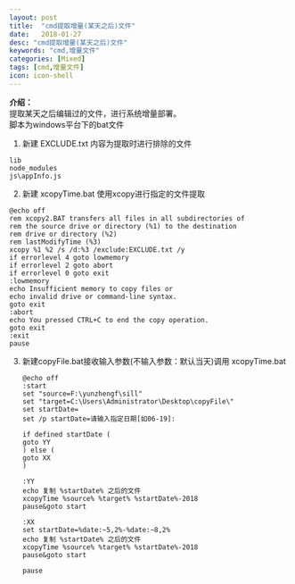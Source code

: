```yaml
---
layout: post
title:  "cmd提取增量(某天之后)文件"
date:   2018-01-27
desc: "cmd提取增量(某天之后)文件"
keywords: "cmd,增量文件"
categories: [Mixed]
tags: [cmd,增量文件]
icon: icon-shell
---
```

**介绍：**  
提取某天之后编辑过的文件，进行系统增量部署。  
脚本为windows平台下的bat文件  

1. 新建 EXCLUDE.txt 内容为提取时进行排除的文件
```
lib
node_modules
js\appInfo.js
```

2. 新建 xcopyTime.bat 使用xcopy进行指定的文件提取
```
@echo off 
rem xcopy2.BAT transfers all files in all subdirectories of 
rem the source drive or directory (%1) to the destination 
rem drive or directory (%2) 
rem lastModifyTime (%3) 
xcopy %1 %2 /s /d:%3 /exclude:EXCLUDE.txt /y 
if errorlevel 4 goto lowmemory 
if errorlevel 2 goto abort 
if errorlevel 0 goto exit 
:lowmemory 
echo Insufficient memory to copy files or 
echo invalid drive or command-line syntax. 
goto exit 
:abort 
echo You pressed CTRL+C to end the copy operation. 
goto exit 
:exit
pause
```

3. 新建copyFile.bat接收输入参数(不输入参数：默认当天)调用 xcopyTime.bat
   ```
   @echo off
   :start
   set "source=F:\yunzhengf\sill"
   set "target=C:\Users\Administrator\Desktop\copyFile\"
   set startDate=
   set /p startDate=请输入指定日期[如06-19]:
   
   if defined startDate ( 
   goto YY
   ) else (
   goto XX
   )
   
   :YY
   echo 复制 %startDate% 之后的文件
   xcopyTime %source% %target% %startDate%-2018
   pause&goto start
   
   :XX
   set startDate=%date:~5,2%-%date:~8,2%
   echo 复制 %startDate% 之后的文件
   xcopyTime %source% %target% %startDate%-2018
   pause&goto start
   
   pause
   ```

